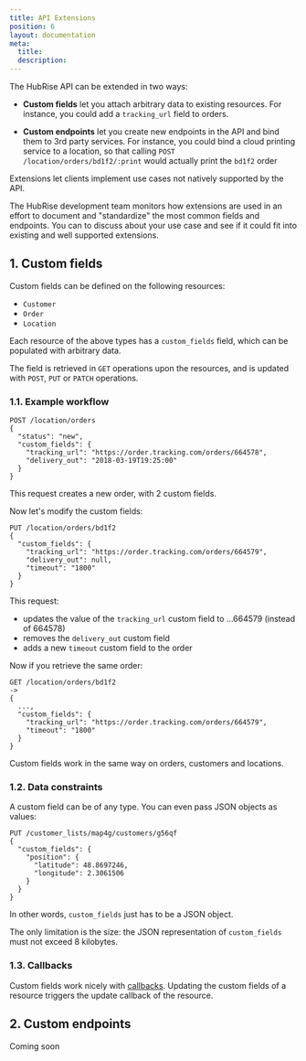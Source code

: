 ```yaml
---
title: API Extensions
position: 6
layout: documentation
meta:
  title:
  description:
---
```


The HubRise API can be extended in two ways:

- **Custom fields** let you attach arbitrary data to existing resources. For instance, you could add a `tracking_url` field to orders.

- **Custom endpoints** let you create new endpoints in the API and bind them to 3rd party services. For instance, you could bind a cloud printing service to a location, so that calling `POST /location/orders/bd1f2/:print` would actually print the `bd1f2` order

Extensions let clients implement use cases not natively supported by the API.

The HubRise development team monitors how extensions are used in an effort to document and "standardize" the most common fields and endpoints. You can <ContactFormToggle text="contact us" /> to discuss about your use case and see if it could fit into existing and well supported extensions.

## 1. Custom fields

Custom fields can be defined on the following resources:

- `Customer`
- `Order`
- `Location`

Each resource of the above types has a `custom_fields` field, which can be populated with arbitrary data.

The field is retrieved in `GET` operations upon the resources, and is updated with `POST`, `PUT` or `PATCH` operations.

### 1.1. Example workflow

```http
POST /location/orders
{
  "status": "new",
  "custom_fields": {
    "tracking_url": "https://order.tracking.com/orders/664578",
    "delivery_out": "2018-03-19T19:25:00"
  }
}
```

This request creates a new order, with 2 custom fields.

Now let's modify the custom fields:

```http
PUT /location/orders/bd1f2
{
  "custom_fields": {
    "tracking_url": "https://order.tracking.com/orders/664579",
    "delivery_out": null,
    "timeout": "1800"
  }
}
```

This request:

- updates the value of the `tracking_url` custom field to ...664579 (instead of 664578)
- removes the `delivery_out` custom field
- adds a new `timeout` custom field to the order

Now if you retrieve the same order:

```http
GET /location/orders/bd1f2
->
{
  ...,
  "custom_fields": {
    "tracking_url": "https://order.tracking.com/orders/664579",
    "timeout": "1800"
  }
}
```

Custom fields work in the same way on orders, customers and locations.

### 1.2. Data constraints

A custom field can be of any type. You can even pass JSON objects as values:

```http
PUT /customer_lists/map4g/customers/g56qf
{
  "custom_fields": {
    "position": {
      "latitude": 48.8697246,
      "longitude": 2.3061506
    }
  }
}
```

In other words, `custom_fields` just has to be a JSON object.

The only limitation is the size: the JSON representation of `custom_fields` must not exceed 8 kilobytes.

### 1.3. Callbacks

Custom fields work nicely with [callbacks](/api/callbacks). Updating the custom fields of a resource triggers the update callback of the resource.

## 2. Custom endpoints

Coming soon
